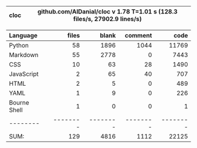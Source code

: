 cloc|github.com/AlDanial/cloc v 1.78  T=1.01 s (128.3 files/s, 27902.9 lines/s)
--- | ---

Language|files|blank|comment|code
:-------|-------:|-------:|-------:|-------:
Python|58|1896|1044|11769
Markdown|55|2778|0|7443
CSS|10|63|28|1490
JavaScript|2|65|40|707
HTML|2|5|0|489
YAML|1|9|0|226
Bourne Shell|1|0|0|1
--------|--------|--------|--------|--------
SUM:|129|4816|1112|22125
